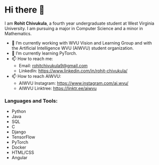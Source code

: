 # Hi there 👋

I am **Rohit Chivukula**, a fourth year undergraduate student at West Virginia University. I am pursuing a major in Computer Science and a minor in Mathematics. 

- 🔭 I’m currently working with WVU Vision and Learning Group and with the Artificial Intelligence WVU (AIWVU) student organization. 
- 🌱 I’m currently learning PyTorch.  
- 📫 How to reach me: 
  - Email: rohitchivukula9@gmail.com
  - LinkedIn: https://www.linkedin.com/in/rohit-chivukula/
- 📫 How to reach AIWVU: 
  - AIWVU Instagram: https://www.instagram.com/ai.wvu/ 
  - AIWVU Linktree: https://linktr.ee/aiwvu

### Languages and Tools: 
- Python 
- Java
- SQL
- C
- Django
- TensorFlow
- PyTorch
- Docker
- HTML/CSS
- Angular
